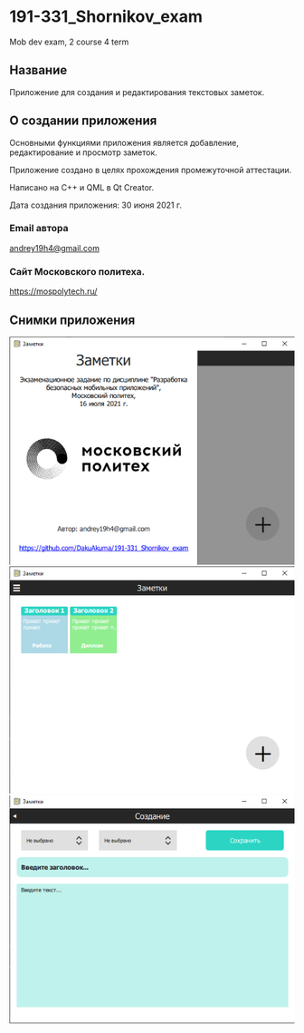 # 191-331_Shornikov_exam
Mob dev exam, 2 course 4 term

## Название

Приложение для создания и редактирования текстовых заметок.

## О создании приложения

Основными функциями приложения является добавление, редактирование и просмотр заметок.

Приложение создано в целях прохождения промежуточной аттестации.

Написано на C++ и QML в Qt Creator.

Дата создания приложения: 30 июня 2021 г.

### Email автора

andrey19h4@gmail.com

### Сайт Московского политеха.

https://mospolytech.ru/

## Снимки приложения

![alt text](https://github.com/DakuAkuma/191-331_Shornikov_exam/blob/master/photos/info2.png "Информационная страничка-шторка")
![alt text](https://github.com/DakuAkuma/191-331_Shornikov_exam/blob/master/photos/main.png "Главная страничка приложения")
![alt text](https://github.com/DakuAkuma/191-331_Shornikov_exam/blob/master/photos/creation.png "Страница создания/редактирования заметки")
